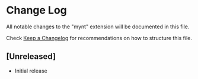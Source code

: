 # Change Log

All notable changes to the "mynt" extension will be documented in this file.

Check [Keep a Changelog](http://keepachangelog.com/) for recommendations on how to structure this file.

## [Unreleased]

- Initial release